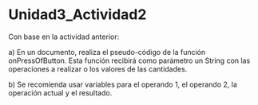 # Unidad3_Actividad2

Con base en la actividad anterior:

a) En un documento, realiza el pseudo-código de la función onPressOfButton. Esta función recibirá como parámetro un String con las operaciones a realizar o los valores de las
cantidades.

b) Se recomienda usar variables para el operando 1, el operando 2, la operación actual y el resultado.
